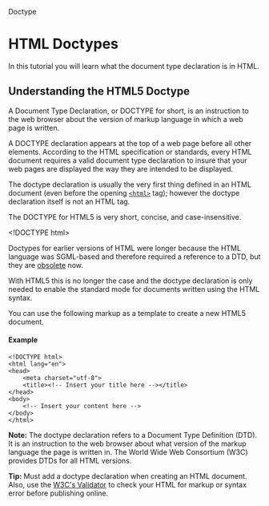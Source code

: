 Doctype 

# HTML Doctypes

In this tutorial you will learn what the document type declaration is in HTML.

## Understanding the HTML5 Doctype

A Document Type Declaration, or DOCTYPE for short, is an instruction to the web browser about the version of markup language in which a web page is written.

A DOCTYPE declaration appears at the top of a web page before all other elements. According to the HTML specification or standards, every HTML document requires a valid document type declaration to insure that your web pages are displayed the way they are intended to be displayed.

The doctype declaration is usually the very first thing defined in an HTML document (even before the opening [`<html>`](https://www.tutorialrepublic.com/html-reference/html-html-tag.php) tag); however the doctype declaration itself is not an HTML tag.

The DOCTYPE for HTML5 is very short, concise, and case-insensitive.

&lt;!DOCTYPE html&gt;

Doctypes for earlier versions of HTML were longer because the HTML language was SGML-based and therefore required a reference to a DTD, but they are [obsolete](https://www.tutorialrepublic.com/html-tutorial/../definitions.php#obsolete) now.

With HTML5 this is no longer the case and the doctype declaration is only needed to enable the standard mode for documents written using the HTML syntax.

You can use the following markup as a template to create a new HTML5 document.

#### Example

```markup
<!DOCTYPE html>
<html lang="en">
<head>
    <meta charset="utf-8">
    <title><!-- Insert your title here --></title>
</head>
<body>
    <!-- Insert your content here -->
</body>
</html>
```

**Note:** The doctype declaration refers to a Document Type Definition (DTD). It is an instruction to the web browser about what version of the markup language the page is written in. The World Wide Web Consortium (W3C) provides DTDs for all HTML versions.

**Tip:** Must add a doctype declaration when creating an HTML document. Also, use the [W3C's Validator](http://validator.w3.org/) to check your HTML for markup or syntax error before publishing online.